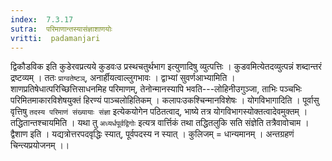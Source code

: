 ```yaml
---
index:  7.3.17
sutra:  परिमाणान्तस्यासंज्ञाशाणयोः
vritti:  padamanjari
---
```


द्विकौडविक इति कुडेरवप्रत्यये कुडवःउ प्रस्थचतुर्थभाग इत्युणादिषु व्युत्पत्तिः । कुडवमित्येतदव्युत्पन्नं शब्दान्तरं द्रष्टव्यम् । ततः `प्राग्वतेष्टञ्`, अनार्हीयत्वाल्लुगभावः । द्वाभ्यां सुवर्णआभ्यामिति । शाणप्रतिषेधात्परिच्छित्तिसाधनमिह परिमाणम्, तेनोन्मानस्यापि भवति---लोहिनीउगुञ्जा, ताभिः पञ्चभिः परिमितमाकारविशेषयुक्तं हिरण्यं पाञ्चलोहितिकम् । कलापःउकश्चिन्मानविशेषः ।
योगविभागादिति । पूर्वासु वृत्तिषु `तदस्य परिमाणं संख्यायाः संज्ञा` इत्येकयोगेन पठितत्वाद्, भाष्ये तत्र योगविभागस्योक्तत्वादेवमुक्तम् । तद्धितान्तश्चायमिति । यथा तु `अध्यर्धपूर्वद्विगोः` इत्यत्र वार्त्तिकं तथा तद्धितलुकि सति संज्ञेति तत्रैवावोचाम । द्वैशाण इति । यद्यत्रोत्तरपदवृद्धिः स्यात्, पूर्वपदस्य न स्यात् । कुलिजम् = धान्यमानम् । अन्तग्रहणं चिन्त्यप्रयोजनम् ।।
